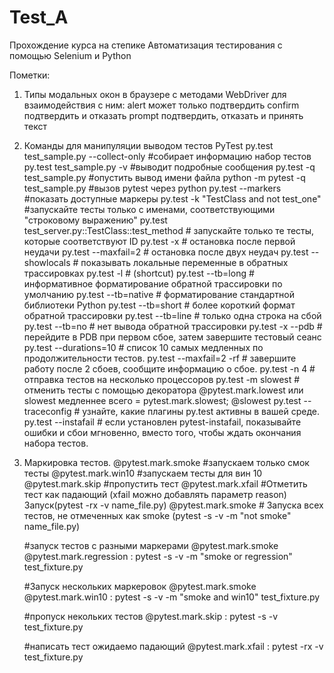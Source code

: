 # Test_A
Прохождение курса на степике Автоматизация тестирования с помощью Selenium и Python


Пометки:

1. Типы модальных окон в браузере с методами WebDriver для взаимодействия с ним:
    alert может только подтвердить
    confirm подтвердить и отказать
    prompt подтвердить, отказать и принять текст
    
2. Команды для манипуляции выводом тестов PyTest
    py.test test_sample.py --collect-only  #собирает информацию набор тестов
    py.test test_sample.py -v  #выводит подробные сообщения
    py.test -q test_sample.py  #опустить вывод имени файла
    python -m pytest -q test_sample.py  #вызов pytest через python
    py.test --markers  #показать доступные маркеры
    py.test -k "TestClass and not test_one"  #запускайте тесты только с именами, соответствующими "строковому выражению"
    py.test test_server.py::TestClass::test_method  # запускайте только те тесты, которые соответствуют ID
    py.test -x  # остановка после первой неудачи
    py.test --maxfail=2  # остановка после двух неудач
    py.test --showlocals  # показывать локальные переменные в обратных трассировках
    py.test -l  # (shortcut)
    py.test --tb=long  # информативное форматирование обратной трассировки по умолчанию
    py.test --tb=native  # форматирование стандартной библиотеки Python
    py.test --tb=short  # более короткий формат обратной трассировки
    py.test --tb=line  # только одна строка на сбой
    py.test --tb=no  # нет вывода обратной трассировки
    py.test -x --pdb # перейдите в PDB при первом сбое, затем завершите тестовый сеанс
    py.test --durations=10  # список 10 самых медленных по продолжительности тестов.
    py.test --maxfail=2 -rf  # завершите работу после 2 сбоев, сообщите информацию о сбое.
    py.test -n 4  # отправка тестов на несколько процессоров
    py.test -m slowest  # отменить тесты с помощью декоратора @pytest.mark.lowest или slowest медленнее всего = pytest.mark.slowest; @slowest
    py.test --traceconfig  # узнайте, какие плагины py.test активны в вашей среде.
    py.test --instafail  # если установлен pytest-instafail, показывайте ошибки и сбои мгновенно, вместо того, чтобы ждать окончания набора тестов.
    
3. Маркировка тестов.
    @pytest.mark.smoke #запускаем только смок тесты
    @pytest.mark.win10 #запускаем тесты для вин 10
    @pytest.mark.skip  #пропустить тест
    @pytest.mark.xfail #Отметить тест как падающий (xfail можно добавлять параметр reason) Запуск(pytest -rx -v name_file.py)
    @pytest.mark.smoke # Запуска всех тестов, не отмеченных как smoke (pytest -s -v -m "not smoke" name_file.py)
    
    #запуск тестов с разными маркерами
    @pytest.mark.smoke
    @pytest.mark.regression : pytest -s -v -m "smoke or regression" test_fixture.py

    #Запуск нескольких маркеровок
    @pytest.mark.smoke
    @pytest.mark.win10 : pytest -s -v -m "smoke and win10" test_fixture.py

    #пропуск некольких тестов
    @pytest.mark.skip : pytest -s -v  test_fixture.py
    
    #написать тест ожидаемо падающий
    @pytest.mark.xfail : pytest -rx -v test_fixture.py

    
    

